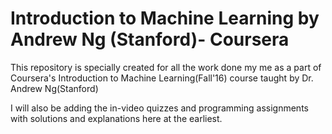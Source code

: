 # Introduction to Machine Learning by Andrew Ng (Stanford)- Coursera

This repository is specially created for all the work done my me as a part of Coursera's Introduction to Machine Learning(Fall'16) course taught by Dr. Andrew Ng(Stanford)

I will also be adding the in-video quizzes and programming assignments with solutions and explanations here at the earliest.
